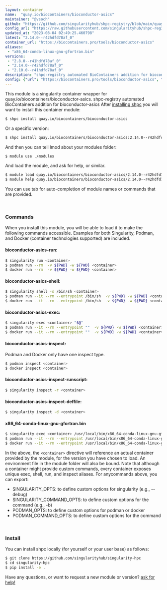 ```yaml
---
layout: container
name:  "quay.io/biocontainers/bioconductor-asics"
maintainer: "@vsoch"
github: "https://github.com/singularityhub/shpc-registry/blob/main/quay.io/biocontainers/bioconductor-asics/container.yaml"
config_url: "https://raw.githubusercontent.com/singularityhub/shpc-registry/main/quay.io/biocontainers/bioconductor-asics/container.yaml"
updated_at: "2023-08-04 02:49:25.460798"
latest: "2.14.0--r42hdfd78af_0"
container_url: "https://biocontainers.pro/tools/bioconductor-asics"
aliases:
 - "x86_64-conda-linux-gnu-gfortran.bin"
versions:
 - "2.8.0--r41hdfd78af_0"
 - "2.14.0--r42hdfd78af_0"
 - "2.10.0--r41hdfd78af_0"
description: "shpc-registry automated BioContainers addition for bioconductor-asics"
config: {"url": "https://biocontainers.pro/tools/bioconductor-asics", "maintainer": "@vsoch", "description": "shpc-registry automated BioContainers addition for bioconductor-asics", "latest": {"2.14.0--r42hdfd78af_0": "sha256:2a4b748e72f3a54e608402063ab9ab9ff4630ea63b43204c0b3c4c8335eb4559"}, "tags": {"2.8.0--r41hdfd78af_0": "sha256:a60ab0f921e328cf0fec906822a08f52c6d94d2c8ddb640bc53480b1b46a7a58", "2.14.0--r42hdfd78af_0": "sha256:2a4b748e72f3a54e608402063ab9ab9ff4630ea63b43204c0b3c4c8335eb4559", "2.10.0--r41hdfd78af_0": "sha256:6474301cfe4fa2c3e78e978056ddeb0705d44068df6b027b1447188e94586970"}, "docker": "quay.io/biocontainers/bioconductor-asics", "aliases": {"x86_64-conda-linux-gnu-gfortran.bin": "/usr/local/bin/x86_64-conda-linux-gnu-gfortran.bin"}}
---
```


This module is a singularity container wrapper for quay.io/biocontainers/bioconductor-asics.
shpc-registry automated BioContainers addition for bioconductor-asics
After [installing shpc](#install) you will want to install this container module:


```bash
$ shpc install quay.io/biocontainers/bioconductor-asics
```

Or a specific version:

```bash
$ shpc install quay.io/biocontainers/bioconductor-asics:2.14.0--r42hdfd78af_0
```

And then you can tell lmod about your modules folder:

```bash
$ module use ./modules
```

And load the module, and ask for help, or similar.

```bash
$ module load quay.io/biocontainers/bioconductor-asics/2.14.0--r42hdfd78af_0
$ module help quay.io/biocontainers/bioconductor-asics/2.14.0--r42hdfd78af_0
```

You can use tab for auto-completion of module names or commands that are provided.

<br>

### Commands

When you install this module, you will be able to load it to make the following commands accessible.
Examples for both Singularity, Podman, and Docker (container technologies supported) are included.

#### bioconductor-asics-run:

```bash
$ singularity run <container>
$ podman run --rm  -v ${PWD} -w ${PWD} <container>
$ docker run --rm  -v ${PWD} -w ${PWD} <container>
```

#### bioconductor-asics-shell:

```bash
$ singularity shell -s /bin/sh <container>
$ podman run --it --rm --entrypoint /bin/sh  -v ${PWD} -w ${PWD} <container>
$ docker run --it --rm --entrypoint /bin/sh  -v ${PWD} -w ${PWD} <container>
```

#### bioconductor-asics-exec:

```bash
$ singularity exec <container> "$@"
$ podman run --it --rm --entrypoint ""  -v ${PWD} -w ${PWD} <container> "$@"
$ docker run --it --rm --entrypoint ""  -v ${PWD} -w ${PWD} <container> "$@"
```

#### bioconductor-asics-inspect:

Podman and Docker only have one inspect type.

```bash
$ podman inspect <container>
$ docker inspect <container>
```

#### bioconductor-asics-inspect-runscript:

```bash
$ singularity inspect -r <container>
```

#### bioconductor-asics-inspect-deffile:

```bash
$ singularity inspect -d <container>
```


#### x86_64-conda-linux-gnu-gfortran.bin

```bash
$ singularity exec <container> /usr/local/bin/x86_64-conda-linux-gnu-gfortran.bin
$ podman run --it --rm --entrypoint /usr/local/bin/x86_64-conda-linux-gnu-gfortran.bin   -v ${PWD} -w ${PWD} <container> -c " $@"
$ docker run --it --rm --entrypoint /usr/local/bin/x86_64-conda-linux-gnu-gfortran.bin   -v ${PWD} -w ${PWD} <container> -c " $@"
```



In the above, the `<container>` directive will reference an actual container provided
by the module, for the version you have chosen to load. An environment file in the
module folder will also be bound. Note that although a container
might provide custom commands, every container exposes unique exec, shell, run, and
inspect aliases. For anycommands above, you can export:

 - SINGULARITY_OPTS: to define custom options for singularity (e.g., --debug)
 - SINGULARITY_COMMAND_OPTS: to define custom options for the command (e.g., -b)
 - PODMAN_OPTS: to define custom options for podman or docker
 - PODMAN_COMMAND_OPTS: to define custom options for the command

<br>

### Install

You can install shpc locally (for yourself or your user base) as follows:

```bash
$ git clone https://github.com/singularityhub/singularity-hpc
$ cd singularity-hpc
$ pip install -e .
```

Have any questions, or want to request a new module or version? [ask for help!](https://github.com/singularityhub/singularity-hpc/issues)